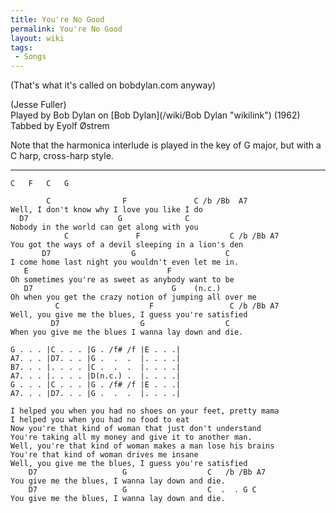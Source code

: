 ```yaml
---
title: You're No Good
permalink: You're No Good
layout: wiki
tags:
 - Songs
---
```


(That's what it's called on bobdylan.com anyway)

(Jesse Fuller)  
Played by Bob Dylan on [Bob Dylan](/wiki/Bob Dylan "wikilink") (1962)  
Tabbed by Eyolf Østrem

Note that the harmonica interlude is played in the key of G major, but
with a C harp, cross-harp style.

* * * * *

    C   F   C   G

            C                F               C /b /Bb  A7
    Well, I don't know why I love you like I do
      D7                    G              C
    Nobody in the world can get along with you
                C               F                    C /b /Bb A7
    You got the ways of a devil sleeping in a lion's den
           D7                  G                    C
    I come home last night you wouldn't even let me in.
       E                               F
    Oh sometimes you're as sweet as anybody want to be
       D7                               G    (n.c.)
    Oh when you get the crazy notion of jumping all over me
              C                    F                 C /b /Bb A7
    Well, you give me the blues, I guess you're satisfied
             D7                  G                  C
    When you give me the blues I wanna lay down and die.

    G . . . |C . . . |G . /f# /f |E . . .|
    A7. . . |D7. . . |G .  .  .  |. . . .|
    B7. . . |. . . . |C .  .  .  |. . . .|
    A7. . . |. . . . |D(n.c.) .  |. . . .|
    G . . . |C . . . |G . /f# /f |E . . .|
    A7. . . |D7. . . |G .  .  .  |. . . .|

    I helped you when you had no shoes on your feet, pretty mama
    I helped you when you had no food to eat
    Now you're that kind of woman that just don't understand
    You're taking all my money and give it to another man.
    Well, you're that kind of woman makes a man lose his brains
    You're that kind of woman drives me insane
    Well, you give me the blues, I guess you're satisfied
        D7                   G                  C   /b /Bb A7
    You give me the blues, I wanna lay down and die.
        D7                   G                  C  .  . G C
    You give me the blues, I wanna lay down and die.
